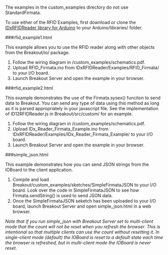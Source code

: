 The examples in the custom_examples directory do not use StandardFirmata.

To use either of the RFID Examples, first download or clone the [IDxRFIDReader library for Arduino](https://github.com/soundanalogous/IDxRFIDReader) to your Arduino/libraries/ folder.

###rfid_example1.html

This example allows you to use the RFID reader along with other objects from the
Breakout/io/ package.

1. Follow the wiring diagram in /custom_examples/schematics.pdf.
2. Upload RFID_Firmata.ino from IDxRFIDReader/Examples/RFID_Firmata/ to your
I/O board.
3. Launch Breakout Server and open the example in your browser.

###rfid_example2.html

This example demonstrates the use of the Firmata.sysex() funciton to send data
to Breakout. You can send any type of data using this method as long as it is
parsed appropriately in your javascript file. See the implementation of
ID12RFIDReader.js in Breakout/src/custom/ for an example.

1. Follow the wiring diagram in /custom_examples/schematics.pdf.
2. Upload IDx_Reader_Firmata_Example.ino from
IDxRFIDReader/Examples/IDx_Reader_Firmata_Example/ to your I/O board.
3. Launch Breakout Server and open the example in your browser.

###simple_json.html

This example demonstrates how you can send JSON strings from the IOBoard to the
client application.

1. Compile and load Breakout/custom_examples/sketches/SimpleFirmataJSON to your
I/O board. Look over the code in SimpleFirmataJSON to see how Firmata.sendString()
is used to send JSON data.
2. Once the SimpleFirmataJSON seketch has been uploaded to your I/O board, launch
Breakout Server and open simple_json.html in a web browser.

*Note that if you run simple_json with Breakout Server set to multi-client mode
that the count will not be reset when you refresh the browser. This is
intentional so that multiple clients can use the count without resetting it. In
single-client mode (default) the IOBoard is reset to a default state each time
the browser is refreshed, but in multi-client mode the IOBoard is never reset.*